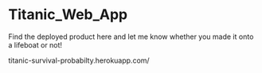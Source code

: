 # Titanic_Web_App
Find the deployed product here and let me know whether you made it onto a lifeboat or not!

titanic-survival-probabilty.herokuapp.com/
